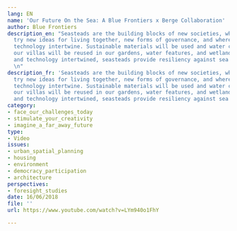 ```yaml
---
lang: EN
name: 'Our Future On the Sea: A Blue Frontiers x Berge Collaboration'
author: Blue Frontiers
description_en: "Seasteads are the building blocks of new societies, where people
  try new ideas for living together, new forms of governance, and where nature and
  technology intertwine. Sustainable materials will be used and water collected from
  our villas will be reused in our gardens, water features, and wetlands. With nature
  and technology intertwined, seasteads provide resiliency against sea level rise.
  \n"
description_fr: 'Seasteads are the building blocks of new societies, where people
  try new ideas for living together, new forms of governance, and where nature and
  technology intertwine. Sustainable materials will be used and water collected from
  our villas will be reused in our gardens, water features, and wetlands. With nature
  and technology intertwined, seasteads provide resiliency against sea level rise. '
category:
- face_our_challenges_today
- stimulate_your_creativity
- imagine_a_far_away_future
type:
- Video
issues:
- urban_spatial_planning
- housing
- environment
- democracy_participation
- architecture
perspectives:
- foresight_studies
date: 16/06/2018
file: ''
url: https://www.youtube.com/watch?v=LYm940o1FhY

---
```


